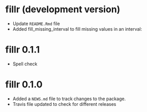 # fillr (development version)

* Update `README.Rmd` file
* Added fill_missing_interval to fill missing values in an interval: 

# fillr 0.1.1

* Spell check

# fillr 0.1.0

* Added a `NEWS.md` file to track changes to the package.
* Travis file updated to check for different releases
